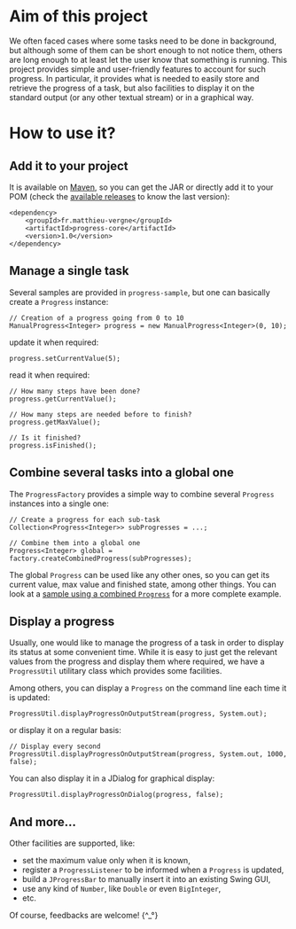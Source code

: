 # Aim of this project

We often faced cases where some tasks need to be done in background, but although some of them can be short enough to not notice them, others are long enough to at least let the user know that something is running. This project provides simple and user-friendly features to account for such progress. In particular, it provides what is needed to easily store and retrieve the progress of a task, but also facilities to display it on the standard output (or any other textual stream) or in a graphical way.

# How to use it?

## Add it to your project

It is available on [Maven](http://search.maven.org/#search|ga|1|a%3A%22progress-core%22%20g%3A%22fr.matthieu-vergne%22), so you can get the JAR or directly add it to your POM (check the [available releases](https://github.com/matthieu-vergne/Progress/releases) to know the last version):
```
<dependency>
    <groupId>fr.matthieu-vergne</groupId>
    <artifactId>progress-core</artifactId>
    <version>1.0</version>
</dependency>
```

## Manage a single task

Several samples are provided in `progress-sample`, but one can basically create a `Progress` instance:
```
// Creation of a progress going from 0 to 10
ManualProgress<Integer> progress = new ManualProgress<Integer>(0, 10);
```
update it when required:
```
progress.setCurrentValue(5);
```
read it when required:
```
// How many steps have been done?
progress.getCurrentValue();

// How many steps are needed before to finish?
progress.getMaxValue();

// Is it finished?
progress.isFinished();
```

## Combine several tasks into a global one

The `ProgressFactory` provides a simple way to combine several `Progress` instances into a single one:
```
// Create a progress for each sub-task
Collection<Progress<Integer>> subProgresses = ...;

// Combine them into a global one
Progress<Integer> global = factory.createCombinedProgress(subProgresses);
```

The global `Progress` can be used like any other ones, so you can get its current value, max value and finished state, among other things. You can look at a [sample using a combined `Progress`](https://github.com/matthieu-vergne/Progress/blob/master/progress-samples/src/main/java/fr/vergne/progress/sample/CombinedSample.java) for a more complete example.

## Display a progress

Usually, one would like to manage the progress of a task in order to display its status at some convenient time. While it is easy to just get the relevant values from the progress and display them where required, we have a `ProgressUtil` utilitary class which provides some facilities.

Among others, you can display a `Progress` on the command line each time it is updated:
```
ProgressUtil.displayProgressOnOutputStream(progress, System.out);
```
or display it on a regular basis:
```
// Display every second
ProgressUtil.displayProgressOnOutputStream(progress, System.out, 1000, false);
```
You can also display it in a JDialog for graphical display:
```
ProgressUtil.displayProgressOnDialog(progress, false);
```

## And more...

Other facilities are supported, like:
- set the maximum value only when it is known,
- register a `ProgressListener` to be informed when a `Progress` is updated,
- build a `JProgressBar` to manually insert it into an existing Swing GUI,
- use any kind of `Number`, like `Double` or even `BigInteger`,
- etc.

Of course, feedbacks are welcome! {^_°}